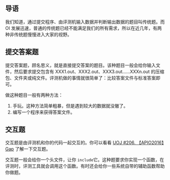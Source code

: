 ## 导语

我们知道，通过提交程序、由评测机输入数据并判断输出数据的题目叫传统题。而 OI 发展迅速，普通的传统题已经不能满足我们的所有需求，所以在近几年，有两种非传统题慢慢进入大家的视野。

## 提交答案题

提交答案题，顾名思义，就是直接提交答案的题目。该种题目一般会给你输入文件，然后要求提交包含有 XXX1.out、XXX2.out、XXX3.out......XXXn.out 的压缩包、文件夹或纯文件。评测机做的事情就很简单了：比较答案文件与标准答案即可。

做这种题目一般有两种方法：

1.  手玩。这种方法简单粗暴，但是遇到较大的数据就没辙了。
2.  编写一个程序来获得答案文件。

## 交互题

交互题是由评测机和你的代码一起交互的。你可以看看 [UOJ #206. 【APIO2016】Gap](http://uoj.ac/problem/206) 了解一下交互题。

交互题一般会给你一个头文件，让你 `include`它。这种题要求你实现一个函数，在评测时，评测工具就会调用这个函数。有时还会给你一些系统自带的辅助函数帮助你做题。
